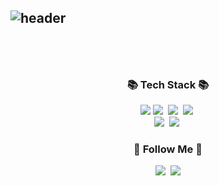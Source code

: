 ![header](https://capsule-render.vercel.app/api?type=slice&color=gradient&height=160&section=header&text=Hi!%20I'm%20Kyu!&fontAlign=50&fontAlignY=70&fontSize=90&fontColor=999999)
<br/>
<br/>
---
<br/>
<h3 align="center">📚 Tech Stack 📚</h3>
<p align="center">
  <img src="https://img.shields.io/badge/Android-3DDC84?style=flat-square&logo=Android&logoColor=white"/>
  <img src="https://img.shields.io/badge/Java-007396?style=flat-square&logo=Java&logoColor=white"/></a>&nbsp
  <img src="https://img.shields.io/badge/Kotlin-7F52FF?style=flat-square&logo=Kotlin&logoColor=white"/></a>&nbsp
  <img src="https://img.shields.io/badge/Jetpackcompose-4285F4?style=flat-square&logo=Jetpackcompose&logoColor=white"/></a>&nbsp
  <br>
  <img src="https://img.shields.io/badge/Flutter-02569B?style=flat-square&logo=Flutter&logoColor=white"/></a>&nbsp
  <img src="https://img.shields.io/badge/Dart-0175C2?style=flat-square&logo=Dart&logoColor=white"/></a>&nbsp
</p>

<h3 align="center">🌈 Follow Me 🌈</h3>
<p align="center">
  <a href="https://salmonpack.tistory.com/"><img src="https://img.shields.io/badge/Tech%20Blog-000000?style=flat-square&logo=Tistory&logoColor=white&link=https://salmonpack.tistory.com/"/></a>&nbsp
  <a href="mailto:milkywaykyu@gmail.com"><img src="https://img.shields.io/badge/Gmail-d14836?style=flat-square&logo=Gmail&logoColor=white&link=milkywaykyu@gmail.com"/></a>
</p>
